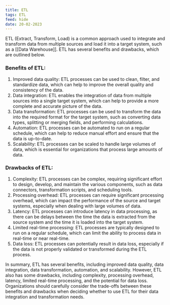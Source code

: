 ```yaml
---
title: ETL
tags: ETL
feed: hide
date: 20-02-2023
---
```

ETL (Extract, Transform, Load) is a common approach used to integrate and transform data from multiple sources and load it into a target system, such as a [[Data Warehouse]]. ETL has several benefits and drawbacks, which are outlined below.

### Benefits of ETL:

1.  Improved data quality: ETL processes can be used to clean, filter, and standardize data, which can help to improve the overall quality and consistency of the data.
2.  Data integration: ETL enables the integration of data from multiple sources into a single target system, which can help to provide a more complete and accurate picture of the data.
3.  Data transformation: ETL processes can be used to transform the data into the required format for the target system, such as converting data types, splitting or merging fields, and performing calculations.
4.  Automation: ETL processes can be automated to run on a regular schedule, which can help to reduce manual effort and ensure that the data is up-to-date.
5.  Scalability: ETL processes can be scaled to handle large volumes of data, which is essential for organizations that process large amounts of data.

### Drawbacks of ETL:

1.  Complexity: ETL processes can be complex, requiring significant effort to design, develop, and maintain the various components, such as data connectors, transformation scripts, and scheduling tools.
2.  Processing overhead: ETL processes can require significant processing overhead, which can impact the performance of the source and target systems, especially when dealing with large volumes of data.
3.  Latency: ETL processes can introduce latency in data processing, as there can be delays between the time the data is extracted from the source system and the time it is loaded into the target system.
4.  Limited real-time processing: ETL processes are typically designed to run on a regular schedule, which can limit the ability to process data in real-time or near real-time.
5.  Data loss: ETL processes can potentially result in data loss, especially if the data is not properly validated or transformed during the ETL process.

In summary, ETL has several benefits, including improved data quality, data integration, data transformation, automation, and scalability. However, ETL also has some drawbacks, including complexity, processing overhead, latency, limited real-time processing, and the potential for data loss. Organizations should carefully consider the trade-offs between these benefits and drawbacks when deciding whether to use ETL for their data integration and transformation needs.